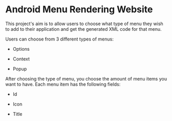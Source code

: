 # Android Menu Rendering Website

This project's aim is to allow users to choose what type of menu they wish to add to their application and get the generated XML code for that menu.

Users can choose from 3 different types of menus:

- Options

- Context

- Popup

After choosing the type of menu, you choose the amount of menu items you want to have. Each menu item has the following fields:

- Id

- Icon

- Title
